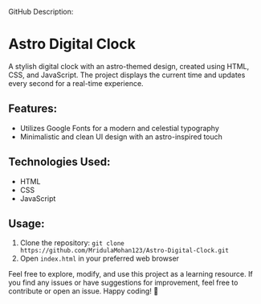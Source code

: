 GitHub Description:
# Astro Digital Clock

A stylish digital clock with an astro-themed design, created using HTML, CSS, and JavaScript. The project displays the current time and updates every second for a real-time experience.

## Features:
- Utilizes Google Fonts for a modern and celestial typography
- Minimalistic and clean UI design with an astro-inspired touch

## Technologies Used:
- HTML
- CSS
- JavaScript

## Usage:
1. Clone the repository: `git clone https://github.com/MridulaMohan123/Astro-Digital-Clock.git`
2. Open `index.html` in your preferred web browser

Feel free to explore, modify, and use this project as a learning resource. If you find any issues or have suggestions for improvement, feel free to contribute or open an issue. Happy coding! 🚀
